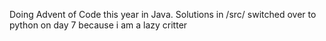 Doing Advent of Code this year in Java. Solutions in /src/
switched over to python on day 7 because i am a lazy critter
